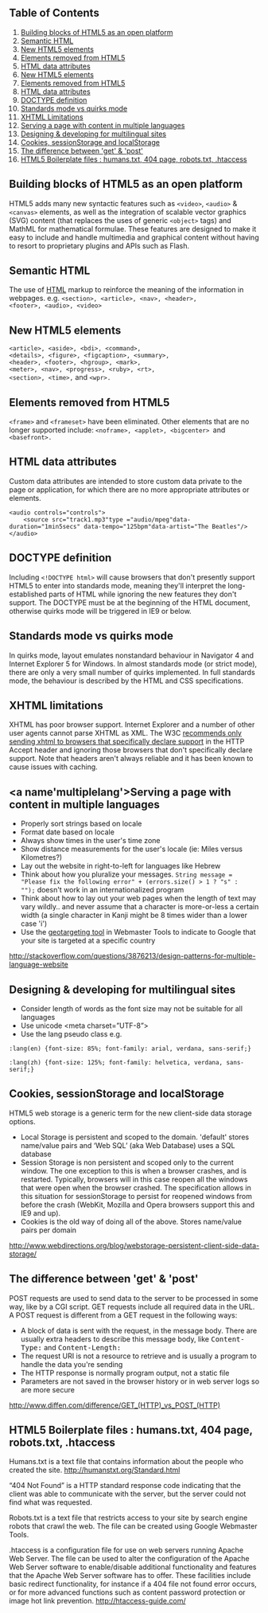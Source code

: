 <a name='toc'>Table of Contents</a>
------

1. [Building blocks of HTML5 as an open platform](#blocks)
1. [Semantic HTML](#semantic)
1. [New HTML5 elements](#newelements)
1. [Elements removed from HTML5](#removedelements)
1. [HTML data attributes](#dataattributes)
1. [New HTML5 elements](#newelements)
1. [Elements removed from HTML5](#removedelements)
1. [HTML data attributes](#dataattributes)
1. [DOCTYPE definition](#doctype)
1. [Standards mode vs quirks mode](#standards)
1. [XHTML Limitations](#XHTML)
1. [Serving a page with content in multiple languages](#multiplelang)
1. [Designing & developing for multilingual sites](#multilingual)
1. [Cookies, sessionStorage and localStorage](#cookies)
1. [The difference between 'get' & 'post'](#get)
1. [HTML5 Boilerplate files : humans.txt, 404 page, robots.txt, .htaccess](#boilerplate)

<a name='blocks'>Building blocks of HTML5 as an open platform<a/>
-------

HTML5 adds many new syntactic features such as <code>&lt;video&gt;</code>, <code>&lt;audio&gt;</code> & <code>&lt;canvas&gt;</code> elements, as well as the integration of scalable vector graphics (SVG) content (that replaces the uses of generic <code>&lt;object&gt;</code> tags) and MathML for mathematical formulae. These features are designed to make it easy to include and handle multimedia and graphical content without having to resort to proprietary plugins and APIs such as Flash.

<a name='semantic'>Semantic HTML<a/>
------

The use of <a href="http://en.wikipediorg/wiki/HTML">HTML</a> markup to reinforce the meaning of the information in webpages.
e.g. <code>&lt;section&gt;, &lt;article&gt;, &lt;nav&gt;, &lt;header&gt;, &lt;footer&gt;, &lt;audio&gt;, &lt;video&gt;</code>

<a name='newelements'>New HTML5 elements<a/>
------

<code>&lt;article&gt;, &lt;aside&gt;, &lt;bdi&gt;, &lt;command&gt;, &lt;details&gt;, &lt;figure&gt;, &lt;figcaption&gt;, &lt;summary&gt;, &lt;header&gt;, &lt;footer&gt;, &lt;hgroup&gt;, &lt;mark&gt;, &lt;meter&gt;, &lt;nav&gt;, &lt;progress&gt;, &lt;ruby&gt;, &lt;rt&gt;, &lt;section&gt;, &lt;time&gt;,</code> and <code>&lt;wpr&gt;.</code>

<a name='removedelements'>Elements removed from HTML5<a/>
------

 <code>&lt;frame&gt;</code> and <code>&lt;frameset&gt;</code> have been eliminated. Other elements that are no longer supported include: <code>&lt;noframe&gt;, &lt;applet&gt;, &lt;bigcenter&gt; </code>and <code>&lt;basefront&gt;.</code>

<a name='dataattributes'>HTML data attributes<a/>
------

Custom data attributes are intended to store custom data private to the page or application, for which there are no more appropriate attributes or elements.

<pre><code>&lt;audio controls="controls"&gt;
	&lt;source src="track1.mp3"type ="audio/mpeg"data-duration="1min5secs" data-tempo="125bpm"data-artist="The Beatles"/&gt;
&lt;/audio&gt;</code></pre>

<a name='doctype'>DOCTYPE definition<a/>
------

 Including <code>&lt;!DOCTYPE html&gt;</code> will cause browsers that don't presently support HTML5 to enter into standards mode, meaning they'll interpret the long-established parts of HTML while ignoring the new features they don't support. The DOCTYPE must be at the beginning of the HTML document, otherwise quirks mode will be triggered in IE9 or below.

<a name='standards'>Standards mode vs quirks mode<a/>
------

In quirks mode, layout emulates nonstandard behaviour in Navigator 4 and Internet Explorer 5 for Windows. In almost standards mode (or strict mode), there are only a very small number of quirks implemented. In full standards mode, the behaviour is described by the HTML and CSS specifications.

<a name='XHTML'>XHTML limitations<a/>
------

XHTML has poor browser support. Internet Explorer and a number of other user agents cannot parse XHTML as XML. The W3C <a href="http://www.w3.org/TR/xhtml-media-types/#media-types">recommends only sending xhtml to browsers that specifically declare support</a> in the HTTP Accept header and ignoring those browsers that don't specifically declare support. Note that headers aren't always reliable and it has been known to cause issues with caching.

<a name'multiplelang'>Serving a page with content in multiple languages<a/>
------

* Properly sort strings based on locale
* Format date based on locale
* Always show times in the user's time zone
* Show distance measurements for the user's locale (ie: Miles versus Kilometres?)
* Lay out the website in right-to-left for languages like Hebrew
* Think about how you pluralize your messages. <code>String message = "Please fix the following error" + (errors.size() &gt; 1 ? "s" : "");</code> doesn't work in an internationalized program
* Think about how to lay out your web pages when the length of text may vary wildly.. and never assume that a character is more-or-less a certain width (a single character in Kanji might be 8 times wider than a lower case 'i')
* Use the <a href="https://support.google.com/webmasters/answer/answer.py?answer=62399">geotargeting tool</a> in Webmaster Tools to indicate to Google that your site is targeted at a specific country

<a title="http://stackoverflow.com/questions/3876213/design-patterns-for-multiple-language-website" href="http://stackoverflow.com/questions/3876213/design-patterns-for-multiple-language-website">http://stackoverflow.com/questions/3876213/design-patterns-for-multiple-language-website</a>

<a name='multilingual'>Designing & developing for multilingual sites<a/>
-------

* Consider length of words as the font size may not be suitable for all languages
* Use unicode &lt;meta charset=”UTF-8”&gt;
* Use the lang pseudo class e.g.

<pre><code>:lang(en) {font-size: 85%; font-family: arial, verdana, sans-serif;}

:lang(zh) {font-size: 125%; font-family: helvetica, verdana, sans-serif;}
</pre></code>

<a name='cookies'>Cookies, sessionStorage and localStorage<a/>
------

HTML5 web storage is a generic term for the new client-side data storage options.

* Local Storage is persistent and scoped to the domain. 'default' stores name/value pairs and ‘Web SQL’ (aka Web Database) uses a SQL database
* Session Storage is non persistent and scoped only to the current window. The one exception to this is when a browser crashes, and is restarted. Typically, browsers will in this case reopen all the windows that were open when the browser crashed. The specification allows in this situation for sessionStorage to persist for reopened windows from before the crash (WebKit, Mozilla and Opera browsers support this and IE9 and up).
* Cookies is the old way of doing all of the above. Stores name/value pairs per domain

<a title="http://www.webdirections.org/blog/webstorage-persistent-client-side-data-storage/" href="http://www.webdirections.org/blog/webstorage-persistent-client-side-data-storage/">http://www.webdirections.org/blog/webstorage-persistent-client-side-data-storage/</a>

<a name='get'>The difference between 'get' & 'post'<a/>
------

POST requests are used to send data to the server to be processed in some way, like by a CGI script. GET requests include all required data in the URL. A POST request is different from a GET request in the following ways:

* A block of data is sent with the request, in the message body. There are usually extra headers to describe this message body, like <tt>Content-Type:</tt> and <tt>Content-Length:</tt>
* The request URI is not a resource to retrieve and is usually a program to handle the data you're sending
* The HTTP response is normally program output, not a static file
* Parameters are not saved in the browser history or in web server logs so are more secure

<a title="http://www.diffen.com/difference/GET_(HTTP)_vs_POST_(HTTP)" href="http://www.diffen.com/difference/GET_(HTTP)_vs_POST_(HTTP">http://www.diffen.com/difference/GET_(HTTP)_vs_POST_(HTTP)</a>

<a name='boilerplate'>HTML5 Boilerplate files : humans.txt, 404 page, robots.txt, .htaccess<a/>
------

Humans.txt is a text file that contains information about the people who created the site. <a title="http://humanstxt.org/Standard.html" href="http://humanstxt.org/Standard.html">http://humanstxt.org/Standard.html</a>

“404 Not Found” is a HTTP standard response code indicating that the client was able to communicate with the server, but the server could not find what was requested.

Robots.txt is a text file that restricts access to your site by search engine robots that crawl the web. The file can be created using Google Webmaster Tools.

.htaccess is a configuration file for use on web servers running Apache Web Server. The file can be used to alter the configuration of the Apache Web Server software to enable/disable additional functionality and features that the Apache Web Server software has to offer. These facilities include basic redirect functionality, for instance if a 404 file not found error occurs, or for more advanced functions such as content password protection or image hot link prevention. <a title="http://htaccess-guide.com/" href="http://htaccess-guide.com/">http://htaccess-guide.com/</a>
